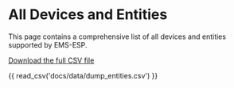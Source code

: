 # All Devices and Entities

This page contains a comprehensive list of all devices and entities supported by EMS-ESP.

[Download the full CSV file](data/dump_entities.csv)

{{ read_csv('docs/data/dump_entities.csv') }}
